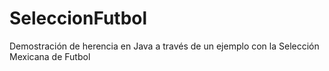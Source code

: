 # SeleccionFutbol
Demostración de herencia en Java a través de un ejemplo con la Selección Mexicana de Futbol
